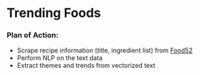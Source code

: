 # Trending Foods

### Plan of Action: 
* Scrape recipe information (title, ingredient list) from [Food52](www.food52.com)
* Perform NLP on the text data
* Extract themes and trends from vectorized text
